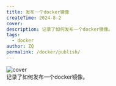 ```yaml
---
title: 发布一个docker镜像
createTime: 2024-8-2
cover: 
description: 记录了如何发布一个docker镜像。
tags:
  - docker
author: ZQ
permalink: /docker/publish/
---
```

![cover]( )
<br> 记录了如何发布一个docker镜像。
<!-- more -->

